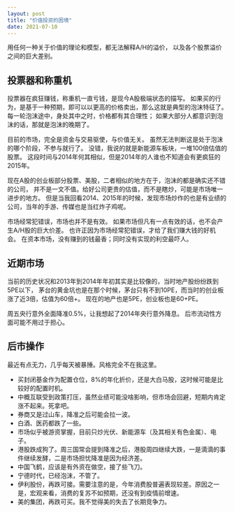 ```yaml
---
layout: post
title: "价值投资的困境"
date: 2021-07-10
---
```


用任何一种关于价值的理论和模型，都无法解释A/H的溢价，
以及各个股票溢价之间的巨大差别。

## 投票器和称重机
投票器在疯狂赚钱，称重机一直亏钱，是现今A股极端状态的描写。
如果买的行为，是基于一种预期，即可以以更高的价格卖出，那么这就是典型的泡沫特征了。
每一轮泡沫途中，身处其中之时，价格都有其合理性；
如果大部分人都意识到泡沫的话，那就是泡沫的晚期了。

目前的市场，完全是资金与交易驱使，与价值无关。
虽然无法判断这是处于泡沫的哪个阶段，不参与就行了。
没错，我说的就是新能源车板块，一堆100倍估值的股票。
这段时间与2014年何其相似，但是2014年的人谁也不知道会有更疯狂的2015年。

现在A股的创业板部分股票、美股，二者相似的地方在于，泡沫的都是确实还不错的公司，
并不是一文不值。给好公司更贵的估值，而不是瞎炒，可能是市场唯一进步的地方。
但是当我回看2014、2015年的时候，发现市场炒作的也是有业绩的公司，当年的手游、传媒也是当红炸子鸡呢。

市场经常犯错误，市场也并不是有效。
如果市场但凡有一点有效的话，也不会产生A/H股的巨大价差。
也许正因为市场经常犯错误，才给了我们赚大钱的好机会。
在资本市场，没有赚到的钱最香；同时没有实现的利空最吓人。

## 近期市场
当前的历史状况和2013年到2014年年初其实是比较像的，当时地产股纷纷跌到5PE以下，
茅台的黄金坑也是在那个时候，茅台只有不到10PE，而当时的创业板涨了近3倍，估值为60倍+。
现在的地产也是5PE，创业板也是60+PE。

周五央行意外全面降准0.5%，让我想起了2014年央行意外降息。
后市流动性方面可能不用过于担心。

## 后市操作
最近有点无力，几乎每天被暴捶。风格完全不在我这里。

* 买封闭基金作为配置仓位，8%的年化折价，还是大白马股，这时候可能是比较好的配置时机。
* 中概互联受到政策打压，虽然业绩可能没啥影响，但市场会回避，短期内肯定涨不起来。死拿吧。
* 券商又是过山车，降准之后可能会拉一波。
* 白酒、医药都跌了一些。
* 市场似乎被游资掌握，目前只炒光伏、新能源车（及其相关有色金属）、电子。
* 港股跌成狗了。周三国常会提到降准之后，港股周四继续大跌，一是滴滴的事件继续发酵，二是市场担忧降准是因为经济差。
* 中国飞鹤，应该是有外资在做空，接了些飞刀。
* 宁德时代，已经泡沫，不管了。
* 伊利股份，再跌可接。需要注意的是，今年消费股普遍表现较差。原因之一是，宏观来看，消费的复苏不如预期，还没有到疫情前增速。
* 美的集团，再跌可买。我不觉得美的失去了长期竞争力。

